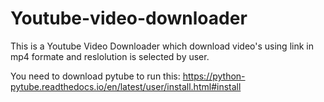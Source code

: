 # Youtube-video-downloader
This is a Youtube Video Downloader which download video's using link in mp4 formate and reslolution is selected by user.

You need to download pytube to run this:
https://python-pytube.readthedocs.io/en/latest/user/install.html#install